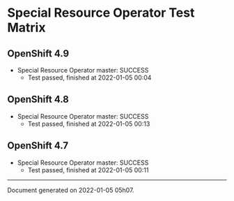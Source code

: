
Special Resource Operator Test Matrix
=====================================

OpenShift 4.9
-------------



* Special Resource Operator master: SUCCESS
  - Test passed, finished at 2022-01-05 00:04

OpenShift 4.8
-------------



* Special Resource Operator master: SUCCESS
  - Test passed, finished at 2022-01-05 00:13

OpenShift 4.7
-------------



* Special Resource Operator master: SUCCESS
  - Test passed, finished at 2022-01-05 00:11

---
Document generated on 2022-01-05 05h07.
